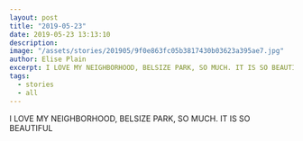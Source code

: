 ```yaml
---
layout: post
title: "2019-05-23"
date: 2019-05-23 13:13:10
description: 
image: "/assets/stories/201905/9f0e863fc05b3817430b03623a395ae7.jpg"
author: Elise Plain
excerpt: I LOVE MY NEIGHBORHOOD, BELSIZE PARK, SO MUCH. IT IS SO BEAUTIFUL
tags: 
  - stories
  - all
---
```


I LOVE MY NEIGHBORHOOD, BELSIZE PARK, SO MUCH. IT IS SO BEAUTIFUL
<p></p>

